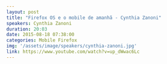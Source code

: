 ```yaml
---
layout: post
title: "Firefox OS e o mobile de amanhã - Cynthia Zanoni"
speakers: Cynthia Zanoni
duration: 20:03
date: 2015-08-18 07:38:00
categories: Mobile Firefox
img: '/assets/image/speakers/cynthia-zanoni.jpg'
link: https://www.youtube.com/watch?v=up_dWwac6Lc
---
```

